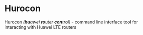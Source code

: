 # Hurocon
Hurocon *(**hu**awei **ro**uter **con**trol)* - command line interface tool for interacting with Huawei LTE routers
